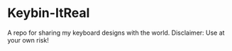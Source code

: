 # Keybin-ItReal
A repo for sharing my keyboard designs with the world. Disclaimer: Use at your own risk!
